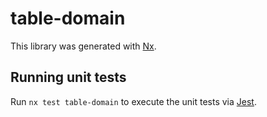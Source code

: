 # table-domain

This library was generated with [Nx](https://nx.dev).

## Running unit tests

Run `nx test table-domain` to execute the unit tests via [Jest](https://jestjs.io).
